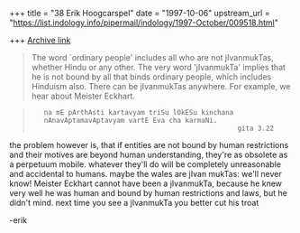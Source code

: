 +++
title = "38 Erik Hoogcarspel"
date = "1997-10-06"
upstream_url = "https://list.indology.info/pipermail/indology/1997-October/009518.html"

+++
[Archive link](https://list.indology.info/pipermail/indology/1997-October/009518.html)

>The word `ordinary people' includes all who are not jIvanmukTas, whether
>Hindu or any other. The very word 'jIvanmukTa' implies that he is not
>bound by all that binds ordinary people, which includes Hinduism also.
>There can be jIvanmukTas anywhere. For example, we hear about Meister
>Eckhart.

>        na mE pArthAsti kartavyam triSu lOkESu kinchana
>        nAnavAptamavAptavyam vartE Eva cha karmaNi.
>                                                        gita 3.22

the problem however is, that if entities are not bound by human restrictions
and their motives are beyond human understanding, they're as obsolete as a
perpetuum mobile. whatever they'll do will be completely unreasonable and
accidental to humans. maybe the wales are jIvan mukTas: we'll never know!
Meister Eckhart cannot have been a jIvanmukTa, because he knew very well he
was human and bound by human restrictions and laws, but he didn't mind.
next time you see a jIvanmukTa you better cut his troat

-erik




